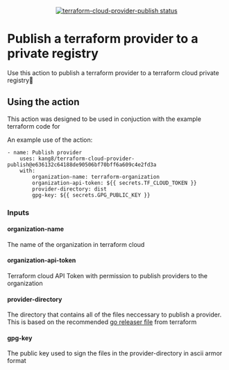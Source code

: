 <p align="center">
  <a href="https://github.com/thechrisjohnson/terraform-cloud-provider-publish/actions"><img alt="terraform-cloud-provider-publish status" src="https://github.com/thechrisjohnson/terraform-cloud-provider-publish/workflows/build-test/badge.svg"></a>
</p>

# Publish a terraform provider to a private registry

Use this action to publish a terraform provider to a terraform cloud private registry:rocket:

## Using the action

This action was designed to be used in conjuction with the example terraform code for 

An example use of the action:
```
- name: Publish provider
    uses: kang8/terraform-cloud-provider-publish@e636132c64188de90506bf70bff6a609c4e2fd3a
    with:
        organization-name: terraform-organization
        organization-api-token: ${{ secrets.TF_CLOUD_TOKEN }}
        provider-directory: dist
        gpg-key: ${{ secrets.GPG_PUBLIC_KEY }}
``` 

### Inputs
#### organization-name
The name of the organization in terraform cloud

#### organization-api-token
Terraform cloud API Token with permission to publish providers to the organization 

#### provider-directory
The directory that contains all of the files neccessary to publish a provider.
This is based on the recommended [go releaser file](https://github.com/hashicorp/terraform-provider-scaffolding-framework/blob/main/.goreleaser.yml) from terraform

#### gpg-key
The public key used to sign the files in the provider-directory in ascii armor format
